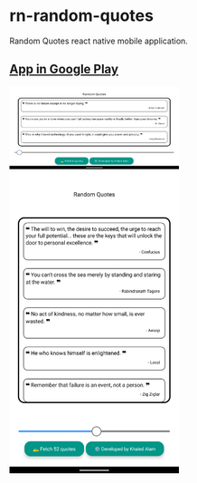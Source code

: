 # rn-random-quotes
Random Quotes react native mobile application.

## [App in Google Play](https://play.google.com/store/apps/details?id=net.khaledalam.randomquotes)

<img src="screen2.png" width="300"/>

<br />

<img src="screen1.png" width="300" />
